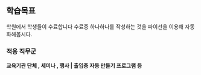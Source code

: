 ## 학습목표
<p>
학원에서 학생들이 수료합니다
수료증 하나하나를 작성하는 것을 파이선을 이용해 자동화해봅시다.
</p>

### 적용 직무군
<strong>
교육기관 단체 , 세미나 , 행사 | 출입증 자동 만들기 프로그램 등
</strong>
